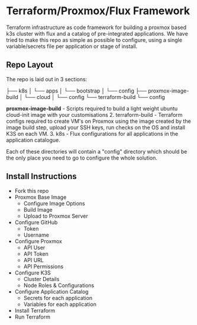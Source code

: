 # Terraform/Proxmox/Flux Framework

Terraform infrastructure as code framework for building a proxmox based k3s cluster with flux and a catalog of pre-integrated applications. We have tried to make this repo as simple as possible to configure, using a single variable/secrets file per application or stage of install.

## Repo Layout

The repo is laid out in 3 sections:

├── k8s
│   └── apps
│   └── bootstrap
│   └── config
├── proxmox-image-build
│   └── cloud
│   └── config
└── terraform-build
    └── config

**proxmox-image-build** - Scripts required to build a light weight ubuntu cloud-init image with your customisations
2. terraform-build - Terraform configs required to create VM's on Proxmox using the image created by the image build step, upload your SSH keys, run checks on the OS and install K3S on each VM.
3. k8s - Flux configurations for all applications in the application catalogue.

Each of these directories will contain a "config" directory which should be the only place you need to go to configure the whole solution.

## Install Instructions

* Fork this repo
* Proxmox Base Image
    * Configure Image Options
    * Build Image
    * Upload to Proxmox Server
* Configure GitHub
    * Token
    * Username
* Configure Proxmox
    * API User
    * API Token
    * API URL
    * API Permissions
* Configure K3S
    * Cluster Details
    * Node Roles & Configurations
* Configure Application Catalog
    * Secrets for each application
    * Variables for each application
* Install Terraform
* Run Terraform